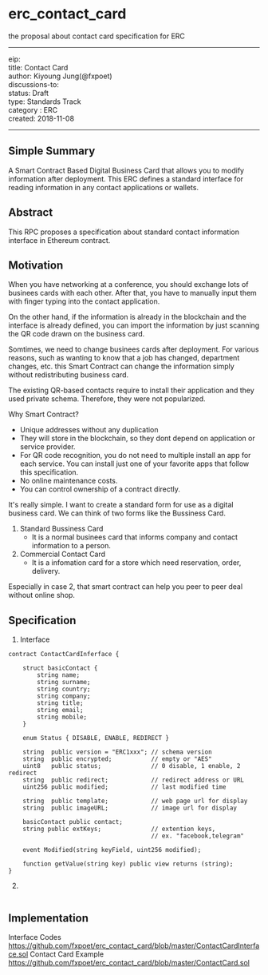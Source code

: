 # erc_contact_card
the proposal about contact card specification for ERC

***

eip: <to be assigned>  
title: Contact Card  
author: Kiyoung Jung(@fxpoet)  
discussions-to: <URL>  
status: Draft  
type: Standards Track  
category : ERC  
created: 2018-11-08  

***

## Simple Summary 
A Smart Contract Based Digital Business Card that allows you to modify information after deployment.
This ERC defines a standard interface for reading information in any contact applications or wallets.

## Abstract 
This RPC proposes a specification about standard contact information interface in Ethereum contract.

## Motivation 
When you have networking at a conference, you should exchange lots of businees cards with each other.
After that, you have to  manually input them with finger typing into the contact application.

On the other hand, if the information is already in the blockchain and the interface is already defined,
you can import the information by just scanning the QR code drawn on the business card.

Somtimes, we need to change businees cards after deployment.
For various reasons, such as wanting to know that a job has changed, department changes, etc.
this Smart Contract can change the information simply without redistributing business card.

The existing QR-based contacts require to install their application and they used private schema.
Therefore, they were not popularized.

Why Smart Contract?
- Unique addresses without any duplication 
- They will store in the blockchain, so they dont depend on application or service provider.
- For QR code recognition, you do not need to multiple install an app for each service.
  You can install just one of your favorite apps that follow this specification.
- No online maintenance costs.
- You can control ownership of a contract directly.

It's really simple. I want to create a standard form for use as a digital business card.
We can think of two forms like the Bussiness Card.

1. Standard Bussiness Card 
    - It is a normal businees card that informs company and contact information to a person.
2. Commercial Contact Card 
    - It is a infomation card for a store which need reservation, order, delivery.

Especially in case 2, that smart contract can help you peer to peer deal without online shop.

## Specification 

1. Interface 
```
contract ContactCardInferface {
    
    struct basicContact {
        string name;
        string surname;
        string country;
        string company;
        string title;
        string email;
        string mobile;
    }
    
    enum Status { DISABLE, ENABLE, REDIRECT }

    string  public version = "ERC1xxx"; // schema version
    string  public encrypted;           // empty or "AES"    
    uint8   public status;              // 0 disable, 1 enable, 2 redirect
    string  public redirect;            // redirect address or URL
    uint256 public modified;            // last modified time

    string  public template;            // web page url for display 
    string  public imageURL;            // image url for display
    
    basicContact public contact;
    string public extKeys;              // extention keys, 
                                        // ex. "facebook,telegram"

    event Modified(string keyField, uint256 modified);

    function getValue(string key) public view returns (string);
}
```
2. 
```
```

## Implementation
Interface Codes 
<https://github.com/fxpoet/erc_contact_card/blob/master/ContactCardInterface.sol>
Contact Card Example 
<https://github.com/fxpoet/erc_contact_card/blob/master/ContactCard.sol>
